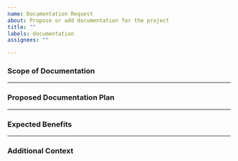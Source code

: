 ```yaml
---
name: Documentation Request
about: Propose or add documentation for the project
title: ""
labels: documentation
assignees: ""

---
```


### Scope of Documentation

<!-- 
Describe the specific part of the project that requires documentation.
Examples:
- Setting up the development environment
- Architectural decisions or code structure explanations
-->

---

### Proposed Documentation Plan

<!-- 
Provide a detailed plan for the documentation.
Consider including:
- Topics to cover and their organization
- Examples or diagrams to include
- Tools or formats to use (e.g., Markdown, diagrams, README updates)
-->

---

### Expected Benefits

<!-- 
Outline the benefits of the proposed documentation.
Examples:
- Improved onboarding for new contributors
- Clearer understanding of project usage for users
- Reduced confusion and faster issue resolution
-->

---

### Additional Context

<!-- 
Add any other context, such as:
- Links to existing documentation or resources for reference
- Specific user feedback or issues related to the lack of documentation
-->
